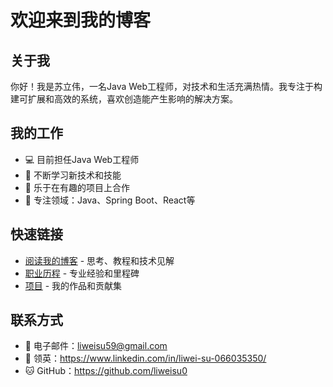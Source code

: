 # 欢迎来到我的博客

## 关于我

你好！我是苏立伟，一名Java Web工程师，对技术和生活充满热情。我专注于构建可扩展和高效的系统，喜欢创造能产生影响的解决方案。

## 我的工作

- 💻 目前担任Java Web工程师
- 🌱 不断学习新技术和技能
- 👯 乐于在有趣的项目上合作
- 🎯 专注领域：Java、Spring Boot、React等

## 快速链接

- [阅读我的博客](/zh/blog) - 思考、教程和技术见解
- [职业历程](/zh/career) - 专业经验和里程碑
- [项目](/zh/projects) - 我的作品和贡献集

## 联系方式

- 📧 电子邮件：liweisu59@gmail.com
- 🔗 领英：https://www.linkedin.com/in/liwei-su-066035350/
- 🐱 GitHub：https://github.com/liweisu0 
